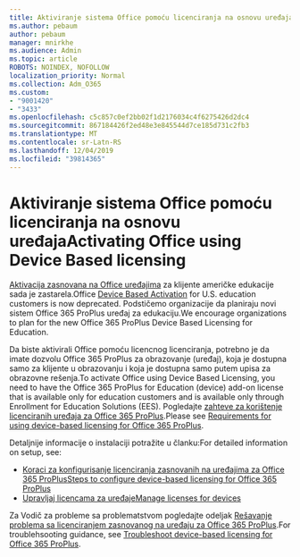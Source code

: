 ```yaml
---
title: Aktiviranje sistema Office pomoću licenciranja na osnovu uređaja
ms.author: pebaum
author: pebaum
manager: mnirkhe
ms.audience: Admin
ms.topic: article
ROBOTS: NOINDEX, NOFOLLOW
localization_priority: Normal
ms.collection: Adm_O365
ms.custom:
- "9001420"
- "3433"
ms.openlocfilehash: c5c857c0ef2bb02f1d2176034c4f6275426d2dc4
ms.sourcegitcommit: 867184426f2ed48e3e845544d7ce185d731c2fb3
ms.translationtype: MT
ms.contentlocale: sr-Latn-RS
ms.lasthandoff: 12/04/2019
ms.locfileid: "39814365"
---
```

# <a name="activating-office-using-device-based-licensing"></a><span data-ttu-id="e7dc8-102">Aktiviranje sistema Office pomoću licenciranja na osnovu uređaja</span><span class="sxs-lookup"><span data-stu-id="e7dc8-102">Activating Office using Device Based licensing</span></span>

<span data-ttu-id="e7dc8-103">[Aktivacija zasnovana na Office uređajima](https://aka.ms/officedba) za klijente američke edukacije sada je zastarela.</span><span class="sxs-lookup"><span data-stu-id="e7dc8-103">Office [Device Based Activation](https://aka.ms/officedba) for U.S. education customers is now deprecated.</span></span> <span data-ttu-id="e7dc8-104">Podstičemo organizacije da planiraju novi sistem Office 365 ProPlus uređaj za edukaciju.</span><span class="sxs-lookup"><span data-stu-id="e7dc8-104">We encourage organizations to plan for the new Office 365 ProPlus Device Based Licensing for Education.</span></span>

<span data-ttu-id="e7dc8-105">Da biste aktivirali Office pomoću licencnog licenciranja, potrebno je da imate dozvolu Office 365 ProPlus za obrazovanje (uređaj), koja je dostupna samo za klijente u obrazovanju i koja je dostupna samo putem upisa za obrazovne rešenja.</span><span class="sxs-lookup"><span data-stu-id="e7dc8-105">To activate Office using Device Based Licensing, you need to have the Office 365 ProPlus for Education (device) add-on license that is available only for education customers and is available only through Enrollment for Education Solutions (EES).</span></span> <span data-ttu-id="e7dc8-106">Pogledajte [zahteve za korištenje licenciranih uređaja za Office 365 ProPlus](https://docs.microsoft.com/deployoffice/device-based-licensing#requirements-for-using-device-based-licensing-for-office-365-proplus).</span><span class="sxs-lookup"><span data-stu-id="e7dc8-106">Please see [Requirements for using device-based licensing for Office 365 ProPlus](https://docs.microsoft.com/deployoffice/device-based-licensing#requirements-for-using-device-based-licensing-for-office-365-proplus).</span></span>

<span data-ttu-id="e7dc8-107">Detaljnije informacije o instalaciji potražite u članku:</span><span class="sxs-lookup"><span data-stu-id="e7dc8-107">For detailed information on setup, see:</span></span>
- [<span data-ttu-id="e7dc8-108">Koraci za konfigurisanje licenciranja zasnovanih na uređajima za Office 365 ProPlus</span><span class="sxs-lookup"><span data-stu-id="e7dc8-108">Steps to configure device-based licensing for Office 365 ProPlus</span></span>](https://docs.microsoft.com/deployoffice/device-based-licensing#steps-to-configure-device-based-licensing-for-office-365-proplus)
- [<span data-ttu-id="e7dc8-109">Upravljaj licencama za uređaje</span><span class="sxs-lookup"><span data-stu-id="e7dc8-109">Manage licenses for devices</span></span>](https://docs.microsoft.com/Office365/Admin/misc/manage-licenses-for-devices)

<span data-ttu-id="e7dc8-110">Za Vodič za probleme sa problematstvom pogledajte odeljak [Rešavanje problema sa licenciranjem zasnovanog na uređaju za Office 365 ProPlus](https://docs.microsoft.com/deployoffice/device-based-licensing#troubleshoot-device-based-licensing-for-office-365-proplus).</span><span class="sxs-lookup"><span data-stu-id="e7dc8-110">For troublehsooting guidance, see [Troubleshoot device-based licensing for Office 365 ProPlus](https://docs.microsoft.com/deployoffice/device-based-licensing#troubleshoot-device-based-licensing-for-office-365-proplus).</span></span>